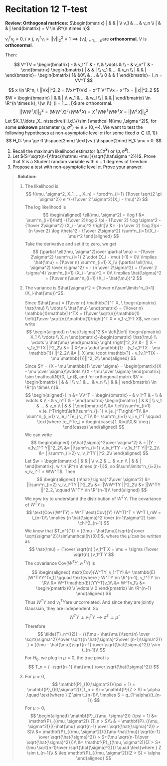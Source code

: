 # Recitation 12 T-test

**Review: Orthogonal matrices:** $\begin{bmatrix} | & & | \\ v_1 & ... & v_n \\ | & & | \end{bmatrix} = V \in \R^{n \times n}$

$v_i^T v_j = 0,\ i \neq j , \ v_i^T v_i = ||v||_2^2 = 1 \implies \{v_i\}_{i=1,...,n}$​​​​​​​​​​ are **orthonormal**, $V$​​ is **orthonormal**.

Then:

$$
V^TV = \begin{bmatrix} - & v_1^T & - \\ & \vdots & \\ - & v_n^T & - \end{bmatrix} \begin{bmatrix} | & & | \\ v_1 & ... & v_n \\ | & & | \end{bmatrix}= \begin{bmatrix} 1& &0\\ & ... & \\ 0 & & 1 \end{bmatrix}= I_n = VV^T
$$


$$
x \in \R^n, \  ||Vx||^2_2 = (Vx)^T(Vx) = x^T V^TVx = x^Tx = ||x||^2_2
$$
$W = \begin{bmatrix} | & & | \\ w_1 & ... & w_l \\ | & & | \end{bmatrix} \in \R^{n \times k}, \{w_i\}_{i = 1,..., l}$ are orthonormal.
$$
||WW^TX||^2_2 = (WW^TX)^T(WW^TX) = X^TWW^TWW^TX  = ||W^TX||^2_2
$$
Let $X_1,\ldots ,X_ n\stackrel{i.i.d.}{\sim }\mathcal N(\mu ,\sigma ^2)$​, for some **unknown** parameter $(\mu ,\sigma ^2)\in \mathbb {R}\times (0,\infty )$​. We want to test the following hypotheses at non-asymptotic level $\alpha$​ (for some fixed $\alpha \in (0,1)$​):
$$
H_0: \mu \ge 0 \hspace{2mm} \text{vs.} \hspace{2mm} H_1: \mu < 0.
$$

1. Recall the maximum likelihood estimator $(\hat\mu ,\hat\sigma ^2)$​ or $(\mu ,\hat\sigma ^2)$​.
2. Let ${S=\sqrt{n-1}\frac{\hat\mu -\mu }{\sqrt{\hat\sigma ^2}}}$. Prove that $S$ is a Student random variable with $n-1$ degrees of freedom.
3. Propose a test with non-asymptotic level $\alpha$. Prove your answer.

> **Solution:**
>
> 1. The likelihood is
>    $$
>    f(\mu, \sigma^2, X_1, ..., X_n) =  \prod^n_{i=1} {1\over \sqrt{2 \pi \sigma^2}} e ^{-{1\over 2 \sigma^2}(X_i - \mu)^2}
>    $$
>    The log likelihood is
>    $$
>    \begin{aligned}
>    \ell(\mu, \sigma^2) = \log f &= \sum^n_{i=1}\left[ -{1\over 2}\log 2 \pi - {1\over 2} \log \sigma^2 - {1\over 2\sigma^2} (X_i - \mu)^2 \right]\\
>    &= -{n \over 2} \log 2\pi - {n \over 2} \log \theta^2 - {1\over 2\sigma^2} \sum^n_{i=1}(X_i - \mu)^2
>    \end{aligned}
>    $$
>    Take the derivative and set it to zero, we get
>    $$
>    {\partial \ell(\mu, \sigma^2)\over \partial \mu} = -{1\over 2\sigma^2} \sum^n_{i=1} 2 \cdot (X_i - \mu) (-1) = 0\\
>    \implies \hat{\mu} = {1\over n} \sum^n_{i=1} X_i\\
>    {\partial \ell(\mu, \sigma^2) \over \sigma^2} = - {n \over 2\sigma^2} + {1\over 2 \sigma^4} \sum^n_{i=1} (X_i - \mu)^2 = 0\\
>    \implies \hat{\sigma}^2 = {1\over n}\sum^n_{i=1} (X_i - \hat{\mu})^2
>    $$
>
> 2. The variance is $\hat{\sigma}^2 = {1\over n}\sum\limits^n_{i=1} (X_i-\hat{\mu})^2$​​. 
>
>    Since $\hat{\mu} = {1\over n} \mathbb{1}^T X, \  \begin{pmatrix} \hat{\mu} \\ \vdots \\ \hat{\mu} \end{pmatrix} = {1\over n} \mathbb{1}\mathbb{1}^TX = {1\over \sqrt{n}}\mathbb{1} \left({1\over \sqrt{n}}\mathbb{1}\right)^T X = v_1 v_1^T X$​​​, we can write 
>    $$
>    \begin{aligned}
>    n \hat{\sigma}^2 &= \left|\left| \begin{pmatrix} X_1 \\ \vdots \\ X_n \end{pmatrix}-\begin{pmatrix} \hat{\mu} \\ \vdots \\ \hat{\mu} \end{pmatrix} \right|\right|^2_2\\
>    &= || X - v_1v_1^TX ||^2_2\\
>    &= || X-\mu \cdot \mathbb{1} - (v_1v_1^TX - \mu \mathbb{1}) ||^2_2\\
>    &= || X-\mu \cdot \mathbb{1} - v_1v_1^T(X - \mu \mathbb{1})||^2_2\\
>    \end{aligned}
>    $$
>    Since $Y = {X - \mu \mathbb{1} \over \sigma} = \begin{pmatrix}{X - \mu \over \sigma}\\\vdots \\{X - \mu \over \sigma} \end{pmatrix} \sim \mathcal{N}(0, I_n)$, and for orthogonal matrix $V = \begin{bmatrix} | & & | \\ v_1 & ... & v_n \\ | & & | \end{bmatrix} \in \R^{n \times n}$.
>    $$
>    \begin{aligned}
>    I_n &= VV^T =  \begin{bmatrix} - & v_1^T & - \\ & \vdots & \\ - & v_n^T & - \end{bmatrix} \begin{bmatrix} | & & | \\ v_1 & ... & v_n \\ | & & | \end{bmatrix}\\
>    &= \left(\sum^n_{i=1} v_ie_i^T\right)\left(\sum^n_{j=1} v_je_j^T\right)^T\\
>    &= \sum^n_{i,j=1} v_ie_i^Te_j v_j^T\\
>    &= \sum^n_{i=1} v_i v_i^T \qquad \text{where }e_i^Te_j = \begin{cases}1, &i=j\\0,&i \neq j \end{cases}
>    \end{aligned}
>    $$
>    We can write
>    $$
>    \begin{aligned}
>    {n\hat{\sigma}^2\over \sigma^2} & = ||Y - v_1v_1^T Y||^2_2\\
>    &= ||\sum^n_{i=1} v_iv_i^TY - v_1v_1^T Y||^2_2\\
>    &= ||\sum^n_{i=2} v_iv_i^TY ||^2_2\\
>    \end{aligned}
>    $$
>    Let $w = \begin{bmatrix} | & & | \\ v_2 & ... & v_n \\ | & & | \end{bmatrix}, w \in \R^{n \times (n-1)}$​​​​, so $\sum\limits^n_{i=2}= v_iv_i^T = WW^T$​​. Then
>    $$
>    \begin{aligned}
>    {n\hat{\sigma}^2\over \sigma^2} 
>    &= ||\sum^n_{i=2} v_iv_i^TY ||^2_2\\
>    &= ||WW^TY ||^2_2\\
>    &= ||W^TY ||^2_2, \qquad W^TY \in \R^{n-1}\\
>    \end{aligned}
>    $$
>    We now try to understand the distribution of $W^TY$​. The covariance of $W^TY$ is
>    $$
>    \text{Cov}(W^TY) = W^T \text{Cov}(Y) (W^T)^T = W^T I_nW = I_{n-1}\\
>    \implies {n \hat{\sigma}^2 \over (n-1)\sigma^2} \sim \chi^2_{n-1}
>    $$
>    We know that $T_n^{(1)} = {(\mu - \hat{\mu})\sqrt{n}\over \sqrt{\sigma^2}}\sim\mathcal{N}(0,1)$​​​​, where the $\hat{\mu}$​​​ can be written as
>    $$
>    \hat{\mu} = {1\over \sqrt{n} }v_1^T X = \mu + \sigma {1\over \sqrt{n} }v_1^T Y
>    $$
>    The covariance $\text{Cov}(W^TY, v_1^TY)$ is
>    $$
>    \begin{aligned}
>    \text{Cov}(W^TY, v_1^TY) &= \mathbb{E}[W^TYY^Tv_1] \qquad \text{where } W^TY \in \R^{n-1}, v_1^TY \in \R\\
>    &= W^T\mathbb{E}[YY^T]v_1\\
>    &= W^Tv_1\\
>    &= \begin{pmatrix}0 \\ \vdots \\ 0 \end{pmatrix} \in \R^{n-1}
>    \end{aligned}
>    $$
>    Thus $W^TY$​ and $v_1^TY$​​ are uncorrelated. And since they are jointly Gaussian, they are independent. So 
>    $$
>    W^TY \perp v_1^TY \implies \hat{\sigma}^2 \perp \hat{\mu}
>    $$
>    Therefore
>    $$
>    \tilde{T}_n^{(2)} = {{(\mu - \hat{\mu})\sqrt{n} \over \sqrt{\sigma^2}}\over \sqrt{{n \hat{\sigma}^2\over (n-1)\sigma^2}} } = {(\mu - \hat{\mu})\sqrt{n-1} \over \sqrt{\hat{\sigma}^2}} \sim t_{n-1}\\
>    $$
>    For $H_0$, we plug in $\mu = 0$, the true pivot is
>    $$
>    T_n = { -\sqrt{n-1} \hat{\mu} \over \sqrt{\hat{\sigma}^2}}
>    $$
>
> 3. For $\mu = 0$​, 
>    $$
>    \mathbf{P}_{(0,\sigma^2)}(\psi = 1) = \mathbf{P}_{(0,\sigma^2)}(T_n > S) = \mathbf{P}(Z > S) = \alpha ,\quad \text{where } Z \sim t_{n-1}\\
>    \implies S = q_{1-\alpha}(t_{n-1})
>    $$
>    For $\mu > 0$,
>    $$
>    \begin{aligned}
>    \mathbf{P}_{(\mu, \sigma^2)} (\psi = 1) &= \mathbf{P}_{(\mu, \sigma^2)} (T_n > S)\\
>    & = \mathbf{P}_{(\mu, \sigma^2)}({-\hat{\mu} \sqrt{n-1} \over \sqrt{\hat{\sigma}^2}} > S)\\
>    &=  \mathbf{P}_{(\mu, \sigma^2)}({(\mu-\hat{\mu}) \sqrt{n-1} \over \sqrt{\hat{\sigma}^2}} > S+{\mu \sqrt{n-1}\over \sqrt{\hat{\sigma}^2}})\\
>    &=  \mathbf{P}_{(\mu, \sigma^2)}(Z > S+{\mu \sqrt{n-1}\over \sqrt{\hat{\sigma}^2}}) \quad \text{where } Z \sim t_{n-1}\\
>    & \leq \mathbf{P}_{(\mu, \sigma^2)}(Z > S) = \alpha
>    \end{aligned}
>    $$
>    